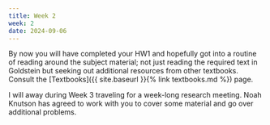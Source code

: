 ```yaml
---
title: Week 2
week: 2
date: 2024-09-06
---
```


By now you will have completed your HW1 and hopefully got into a routine of reading around the subject material; not just reading the required text in Goldstein but seeking out additional resources from other textbooks. Consult the  [Textbooks]({{ site.baseurl }}{% link textbooks.md %}) page.

I will away during Week 3 traveling for a week-long research meeting. Noah Knutson has agreed to work with you to cover some material and go over additional problems. 

<!--

1. Create a [new repository based on Just the Class](https://github.com/kevinlin1/just-the-class/generate).
1. Configure a [publishing source for GitHub Pages](https://help.github.com/en/articles/configuring-a-publishing-source-for-github-pages). Your course website is now live!
1. Update `_config.yml` with your course information.
1. Edit and create `.md` [Markdown files](https://guides.github.com/features/mastering-markdown/) to add your content.
-->

